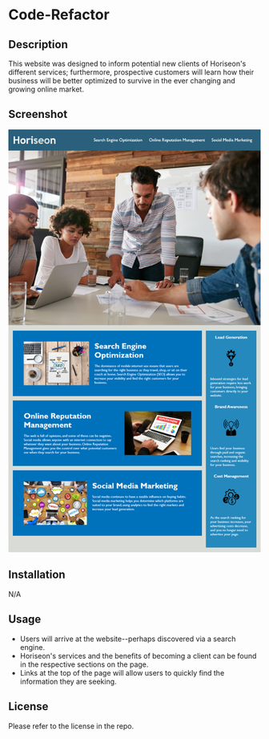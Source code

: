 # Code-Refactor

## Description
This website was designed to inform potential new clients of Horiseon's different services; furthermore, prospective customers will learn how their business will be better optimized to survive in the ever changing and growing online market. 

## Screenshot 
![Website Mockup](./assets/images/01-html-css-git-homework-demo.png)

## Installation
N/A

## Usage
* Users will arrive at the website--perhaps discovered via a search engine.
* Horiseon's services and the benefits of becoming a client can be found in the respective sections on the page.
* Links at the top of the page will allow users to quickly find the information they are seeking. 

## License
Please refer to the license in the repo.
